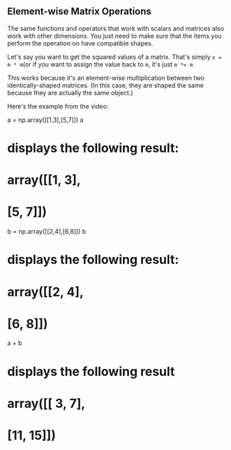 ## Element-wise Matrix Operations

The same functions and operators that work with scalars and matrices also work with other dimensions. You just need to make sure that the items you perform the operation on have compatible shapes.

Let's say you want to get the squared values of a matrix. That's simply `x = m * m`(or if you want to assign the value back to `m`, it's just `m *= m`

This works because it's an element-wise multiplication between two identically-shaped matrices. (In this case, they are shaped the same because they are actually the same object.)

Here's the example from the video:


a = np.array([[1,3],[5,7]])
a
# displays the following result:
# array([[1, 3],
#        [5, 7]])

b = np.array([[2,4],[6,8]])
b
# displays the following result:
# array([[2, 4],
#        [6, 8]])

a + b
# displays the following result
#      array([[ 3,  7],
#             [11, 15]])

```
